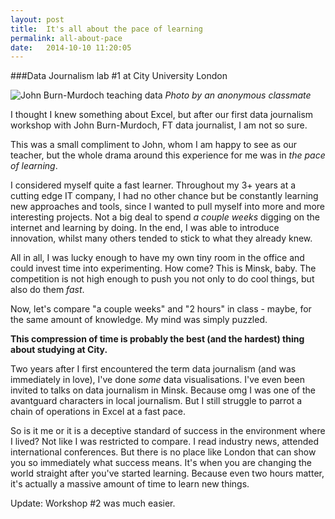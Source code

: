 ```yaml
---
layout: post
title:  It's all about the pace of learning
permalink: all-about-pace
date:   2014-10-10 11:20:05
---
```

###Data Journalism lab #1 at City University London

![John Burn-Murdoch teaching data](https://dl.dropboxusercontent.com/u/80627489/krystinashveda.com/IMG-20141024-WA0004.jpg)
_Photo by an anonymous classmate_

I thought I knew something about Excel, but after our first data journalism workshop with John Burn-Murdoch, FT data journalist, I am not so sure. 

This was a small compliment to John, whom I am happy to see as our teacher, but the whole drama around this experience for me was in *the pace of learning*.

I considered myself quite a fast learner. Throughout my 3+ years at a cutting edge IT company, I had no other chance but be constantly learning new approaches and tools, since I wanted to pull myself into more and more interesting projects. Not a big deal to spend *a couple weeks* digging on the internet and learning by doing. In the end, I was able to introduce innovation, whilst many others tended to stick to what they already knew.

All in all, I was lucky enough to have my own tiny room in the office and could invest time into experimenting. How come? This is Minsk, baby. The competition is not high enough to push you not only to do cool things, but also do them *fast*.

Now, let's compare "a couple weeks" and "2 hours" in class - maybe, for the same amount of knowledge. My mind was simply puzzled.

**This compression of time is probably the best (and the hardest) thing about studying at City.**

Two years after I first encountered the term data journalism (and was immediately in love), I've done *some* data visualisations. I've even been invited to talks on data journalism in Minsk. Because omg I was one of the avantguard characters in local journalism. But I still struggle to parrot a chain of operations in Excel at a fast pace.

So is it me or it is a deceptive standard of success in the environment where I lived? Not like I was restricted to compare. I read industry news, attended international conferences. But there is no place like London that can show you so immediately what success means. It's when you are changing the world straight after you've started learning. Because even two hours matter, it's actually a massive amount of time to learn new things.

Update: Workshop #2 was much easier.